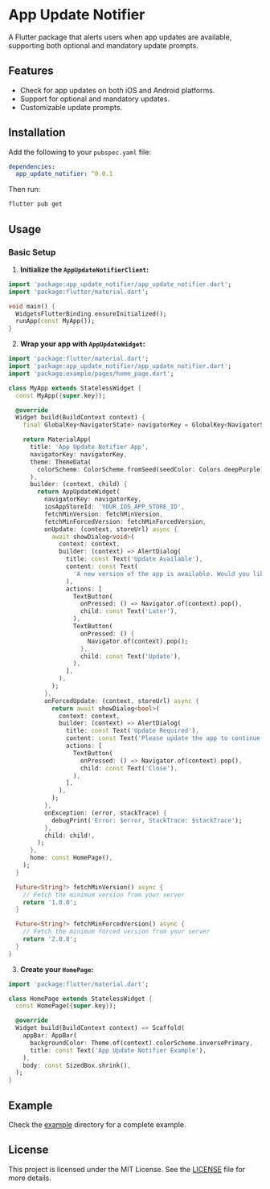 # App Update Notifier

A Flutter package that alerts users when app updates are available, supporting both optional and mandatory update prompts.

## Features

- Check for app updates on both iOS and Android platforms.
- Support for optional and mandatory updates.
- Customizable update prompts.

## Installation

Add the following to your `pubspec.yaml` file:

```yaml
dependencies:
  app_update_notifier: ^0.0.1
```

Then run:

```sh
flutter pub get
```

## Usage

### Basic Setup

1. **Initialize the `AppUpdateNotifierClient`:**

```dart
import 'package:app_update_notifier/app_update_notifier.dart';
import 'package:flutter/material.dart';

void main() {
  WidgetsFlutterBinding.ensureInitialized();
  runApp(const MyApp());
}
```

2. **Wrap your app with `AppUpdateWidget`:**

```dart
import 'package:flutter/material.dart';
import 'package:app_update_notifier/app_update_notifier.dart';
import 'package:example/pages/home_page.dart';

class MyApp extends StatelessWidget {
  const MyApp({super.key});

  @override
  Widget build(BuildContext context) {
    final GlobalKey<NavigatorState> navigatorKey = GlobalKey<NavigatorState>();

    return MaterialApp(
      title: 'App Update Notifier App',
      navigatorKey: navigatorKey,
      theme: ThemeData(
        colorScheme: ColorScheme.fromSeed(seedColor: Colors.deepPurple),
      ),
      builder: (context, child) {
        return AppUpdateWidget(
          navigatorKey: navigatorKey,
          iosAppStoreId: 'YOUR_IOS_APP_STORE_ID',
          fetchMinVersion: fetchMinVersion,
          fetchMinForcedVersion: fetchMinForcedVersion,
          onUpdate: (context, storeUrl) async {
            await showDialog<void>(
              context: context,
              builder: (context) => AlertDialog(
                title: const Text('Update Available'),
                content: const Text(
                  'A new version of the app is available. Would you like to update?',
                ),
                actions: [
                  TextButton(
                    onPressed: () => Navigator.of(context).pop(),
                    child: const Text('Later'),
                  ),
                  TextButton(
                    onPressed: () {
                      Navigator.of(context).pop();
                    },
                    child: const Text('Update'),
                  ),
                ],
              ),
            );
          },
          onForcedUpdate: (context, storeUrl) async {
            return await showDialog<bool>(
              context: context,
              builder: (context) => AlertDialog(
                title: const Text('Update Required'),
                content: const Text('Please update the app to continue.'),
                actions: [
                  TextButton(
                    onPressed: () => Navigator.of(context).pop(),
                    child: const Text('Close'),
                  ),
                ],
              ),
            );
          },
          onException: (error, stackTrace) {
            debugPrint('Error: $error, StackTrace: $stackTrace');
          },
          child: child!,
        );
      },
      home: const HomePage(),
    );
  }

  Future<String?> fetchMinVersion() async {
    // Fetch the minimum version from your server
    return '1.0.0';
  }

  Future<String?> fetchMinForcedVersion() async {
    // Fetch the minimum forced version from your server
    return '2.0.0';
  }
}
```

3. **Create your `HomePage`:**

```dart
import 'package:flutter/material.dart';

class HomePage extends StatelessWidget {
  const HomePage({super.key});

  @override
  Widget build(BuildContext context) => Scaffold(
    appBar: AppBar(
      backgroundColor: Theme.of(context).colorScheme.inversePrimary,
      title: const Text('App Update Notifier Example'),
    ),
    body: const SizedBox.shrink(),
  );
}
```

## Example

Check the [example](example) directory for a complete example.

## License

This project is licensed under the MIT License. See the [LICENSE](LICENSE) file for more details.
